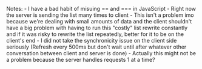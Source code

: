 Notes:
    - I have a bad habit of misuing == and === in JavaScript 
    - Right now the server is sending the list many times to client
        - This isn't a problem imo because we're dealing with small amounts of data and the 
          client shouldn't have a big problem with having to run this "costly" list rewrite constantly
          and if it was risky to rewrite the list repeatedly, better for it to be on the client's end
    - I did not take the synchronicity issue on the client side seriously (Refresh every 500ms but don't wait until after whatever other conversation between client and server is done)
        - Actually this might not be a problem because the server handles requests 1 at a time? 